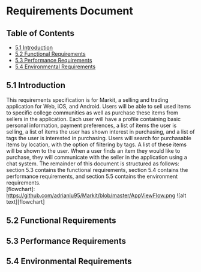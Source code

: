 # Requirements Document

## Table of Contents
- [5.1 Introduction](#51-introduction)
- [5.2 Functional Requirements](#52-functional-requirements)
- [5.3 Performance Requirements](#53-performance-requirements)
- [5.4 Environmental Requirements](#54-environmental-requirements)

## 5.1 Introduction
This requirements specification is for Markit, a selling and trading application for Web, iOS, and Android. Users will be able to sell used items to specific college communities as well as purchase these items from sellers in the application. Each user will have a profile containing basic personal information, payment preferences, a list of items the user is selling, a list of items the user has shown interest in purchasing, and a list of tags the user is interested in purchasing. Users will search for purchasable items by location, with the option of filtering by tags. A list of these items will be shown to the user. When a user finds an item they would like to purchase, they will communicate with the seller in the application using a chat system.  The remainder of this document is structured as follows: section 5.3 contains the functional requirements, section 5.4 contains the performance requirements, and section 5.5 contains the environment requirements.<br />
[flowchart]: https://github.com/adrianlu95/Markit/blob/master/AppViewFlow.png
![alt text][flowchart]

## 5.2 Functional Requirements

## 5.3 Performance Requirements

## 5.4 Environmental Requirements
